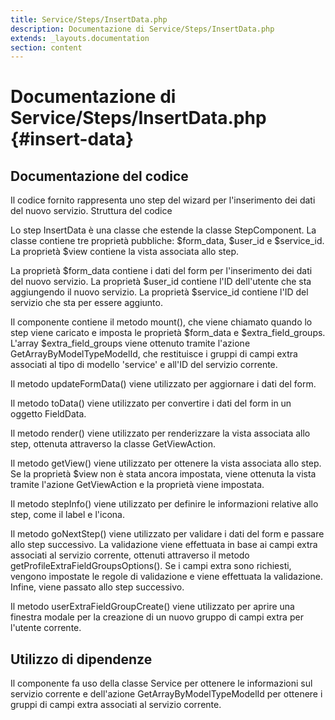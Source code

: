 ```yaml
---
title: Service/Steps/InsertData.php
description: Documentazione di Service/Steps/InsertData.php
extends: _layouts.documentation
section: content
---
```


# Documentazione di Service/Steps/InsertData.php {#insert-data}

## Documentazione del codice

Il codice fornito rappresenta uno step del wizard per l'inserimento dei dati del nuovo servizio.
Struttura del codice

Lo step InsertData è una classe che estende la classe StepComponent. La classe contiene tre proprietà pubbliche: $form_data, $user_id e $service_id. La proprietà $view contiene la vista associata allo step.

La proprietà $form_data contiene i dati del form per l'inserimento dei dati del nuovo servizio. La proprietà $user_id contiene l'ID dell'utente che sta aggiungendo il nuovo servizio. La proprietà $service_id contiene l'ID del servizio che sta per essere aggiunto.

Il componente contiene il metodo mount(), che viene chiamato quando lo step viene caricato e imposta le proprietà $form_data e $extra_field_groups. L'array $extra_field_groups viene ottenuto tramite l'azione GetArrayByModelTypeModelId, che restituisce i gruppi di campi extra associati al tipo di modello 'service' e all'ID del servizio corrente.

Il metodo updateFormData() viene utilizzato per aggiornare i dati del form.

Il metodo toData() viene utilizzato per convertire i dati del form in un oggetto FieldData.

Il metodo render() viene utilizzato per renderizzare la vista associata allo step, ottenuta attraverso la classe GetViewAction.

Il metodo getView() viene utilizzato per ottenere la vista associata allo step. Se la proprietà $view non è stata ancora impostata, viene ottenuta la vista tramite l'azione GetViewAction e la proprietà viene impostata.

Il metodo stepInfo() viene utilizzato per definire le informazioni relative allo step, come il label e l'icona.

Il metodo goNextStep() viene utilizzato per validare i dati del form e passare allo step successivo. La validazione viene effettuata in base ai campi extra associati al servizio corrente, ottenuti attraverso il metodo getProfileExtraFieldGroupsOptions(). Se i campi extra sono richiesti, vengono impostate le regole di validazione e viene effettuata la validazione. Infine, viene passato allo step successivo.

Il metodo userExtraFieldGroupCreate() viene utilizzato per aprire una finestra modale per la creazione di un nuovo gruppo di campi extra per l'utente corrente.

## Utilizzo di dipendenze

Il componente fa uso della classe Service per ottenere le informazioni sul servizio corrente e dell'azione GetArrayByModelTypeModelId per ottenere i gruppi di campi extra associati al servizio corrente.